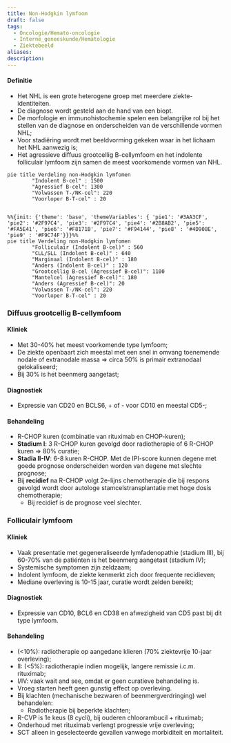 ```yaml
---
title: Non-Hodgkin lymfoom
draft: false
tags:
  - Oncologie/Hemato-oncologie
  - Interne_geneeskunde/Hematologie
  - Ziektebeeld
aliases: 
description: 
---
```



#### Definitie
- Het NHL is een grote heterogene groep met meerdere ziekte-identiteiten. 
- De diagnose wordt gesteld aan de hand van een biopt. 
- De morfologie en immunohistochemie spelen een belangrijke rol bij het stellen van de diagnose en onderscheiden van de verschillende vormen NHL;
- Voor stadiëring wordt met beeldvorming gekeken waar in het lichaam het NHL aanwezig is; 
- Het agressieve diffuus grootcellig B-cellymfoom en het indolente folliculair lymfoom zijn samen de meest voorkomende vormen van NHL.


```mermaid
pie title Verdeling non-Hodgkin lymfomen
        "Indolent B-cel" : 1500
        "Agressief B-cel": 1300
        "Volwassen T-/NK-cel": 220
        "Voorloper B-T-cel" : 20
        

```

```mermaid
%%{init: {'theme': 'base', 'themeVariables': { 'pie1': '#3AA3CF', 'pie2': '#2F97C4', 'pie3': '#2F97C4', 'pie4': '#2B8AB2', 'pie5': '#FA5E41', 'pie6': '#F8171B', 'pie7': '#F94144', 'pie8' : '#4D908E', 'pie9' : '#F9C74F'}}}%%
pie title Verdeling non-Hodgkin lymfomen
	    "Folliculair (Indolent B-cel)" : 560
	    "CLL/SLL (Indolent B-cel)" : 640
	    "Marginaal (Indolent B-cel)" : 180
	    "Anders (Indolent B-cel)" : 120
        "Grootcellig B-cel (Agressief B-cel)": 1100
        "Mantelcel (Agressief B-cel)": 180
        "Anders (Agressief B-cel)": 20
        "Volwassen T-/NK-cel": 220
        "Voorloper B-T-cel" : 20
```


### Diffuus grootcellig B-cellymfoom 
#### Kliniek
- Met 30-40% het meest voorkomende type lymfoom;
- De ziekte openbaart zich meestal met een snel in omvang toenemende nodale of extranodale massa => circa 50% is primair extranodaal gelokaliseerd;
- Bij 30% is het beenmerg aangetast; 

#### Diagnostiek 
- Expressie van CD20 en BCLS6, + of - voor CD10 en meestal CD5-; 

#### Behandeling
- R-CHOP kuren (combinatie van rituximab en CHOP-kuren); 
- **Stadium I**: 3 R-CHOP kuren gevolgd door radiotherapie of 6 R-CHOP kuren => 80% curatie;
- **Stadia II-IV**: 6-8 kuren R-CHOP. Met de IPI-score kunnen degene met goede prognose onderscheiden worden van degene met slechte prognose;
- Bij **recidief** na R-CHOP volgt 2e-lijns chemotherapie die bij respons gevolgd wordt door autologe stamcelstransplantatie met hoge dosis chemotherapie; 
	- Bij recidief is de prognose veel slechter.

### Folliculair lymfoom


#### Kliniek
- Vaak presentatie met gegeneraliseerde lymfadenopathie (stadium III), bij 60-70% van de patiénten is het beenmerg aangetast (stadium IV); 
- Systemische symptomen zijn zeldzaam;
- Indolent lymfoom, de ziekte kenmerkt zich door frequente recidieven;
- Mediane overleving is 10-15 jaar, curatie wordt zelden bereikt; 

#### Diagnostiek
- Expressie van CD10, BCL6 en CD38 en afwezigheid van CD5 past bij dit type lymfoom. 

#### Behandeling
- (<10%): radiotherapie op aangedane klieren (70% ziektevrije 10-jaar overleving);
- II: (<5%): radiotherapie indien mogelijk, langere remissie i.c.m. rituximab;
- I/IV: vaak wait and see, omdat er geen curatieve behandeling is. 
- Vroeg starten heeft geen gunstig effect op overleving. 
- Bij klachten (mechanische bezwaren of beenmergverdringing) wel behandelen: 
	- Radiotherapie bij beperkte klachten; 
- R-CVP is 1e keus (8 cycli), bij ouderen chloorambucil + rituximab; 
- Onderhoud met rituximab verlengt progressie vrije overleving; 
- SCT alleen in geselecteerde gevallen vanwege morbiditeit en mortaliteit.